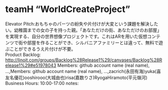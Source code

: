 # teamH “WorldCreateProject”
Elevator Pitch:おもちゃのパーツの紛失や片付けが大変という課題を解決したい。幼稚園までの女の子を持った親。「あなただけの街、あなただけのお部屋」を実現する、自分の世界想像プロジェクトです。これはARを用いた仮想コンテンツで街や部屋を作ることができ、シルバニアファミリーとは違って、無料で遊ぶことができるうえ片付けが不要。     
Product Backlog: http://linoit.com/groups/Backlog%28Release1%29/canvases/Backlog%28Release1%29#e51978043
Members: github account name (real name), ...,Members: github account name (real name), ...,zacrich(永田有海)yuka(喜友名優花)ooshirooo(大城由也)risa(嘉数りさ)RyogaHiramoto(平元嶺河)
Business Hours: 10:00-17:00 
notes: